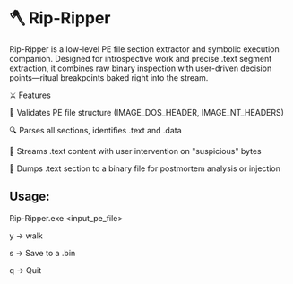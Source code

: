 # 🪓 Rip-Ripper
Rip-Ripper is a low-level PE file section extractor and symbolic execution companion. Designed for introspective work and precise .text segment extraction, it combines raw binary inspection with user-driven decision points—ritual breakpoints baked right into the stream.

⚔️ Features

📜 Validates PE file structure (IMAGE_DOS_HEADER, IMAGE_NT_HEADERS)

🔍 Parses all sections, identifies .text and .data

🧵 Streams .text content with user intervention on "suspicious" bytes

💾 Dumps .text section to a binary file for postmortem analysis or injection

## Usage:
Rip-Ripper.exe <input_pe_file>

y → walk

s → Save to a .bin

q → Quit
